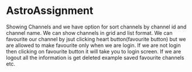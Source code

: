 # AstroAssignment
 
 Showing Channels and we have option for sort channels by channel id and channel name. We can show channels in grid and list format. We can favourite our  channel by jsut clicking heart button(favourite button) but we are allowed to make favourite only when we are login. If we are not login then clicking on favourite button it will take you to login screen. If we are logout all the information is get deleted example saved favourite channels etc.

